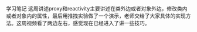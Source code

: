﻿学习笔记
这周讲述proxy和reactivity主要讲述在类外边或者对象外边，修改类内或者对象内的属性，最后用推拽实验做了一个演示，老师交给了大家具体的实现方法。这周视频看了两边左右，感觉现在已经进入了讲一些技巧。